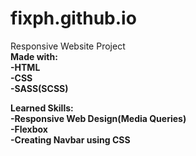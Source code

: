 # fixph.github.io
Responsive Website Project <br>
<strong>Made with:<strong> <br>
-HTML <br>
-CSS <br>
-SASS(SCSS) <br>

<strong>Learned Skills:<strong> <br>
-Responsive Web Design(Media Queries) <br>
-Flexbox <br>
-Creating Navbar using CSS <br>
